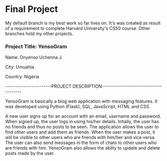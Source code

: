 # Final Project

My default branch is my best work so far lives on. It's was created as result of a requirement to complete Harvard University's CS50 course.
Other branches hold my other projects.


### Project Title: YensoGram

Name: Onyenso Uchenna J.

City: Umuahia

Country: Nigeria

-----------------------PROJECT DESCRIPTION--------------------------------------

YensoGram is basically a blog web application with messaging features. It was developed using Python (Flask), SQL, JavaScript, HTML and CSS.

A new user signs up for an account with an email, username and password. When signed up, the user logs in using his/her details. Intially, the user
has no friends and thus no posts to be seen. The application allows the user to find other users and add them as friends. When the user makes a post,
it will be visible to other users who are friends with him/her and vice versa. The user can also send messages in the form of chats to other users
who are friends with him. YensoGram also allows the abilty to update and delete posts made by the user.
